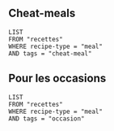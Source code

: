 ## Cheat-meals

```dataview
LIST
FROM "recettes"
WHERE recipe-type = "meal"
AND tags = "cheat-meal"
```

## Pour les occasions

```dataview
LIST
FROM "recettes"
WHERE recipe-type = "meal"
AND tags = "occasion"
```
